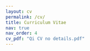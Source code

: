 ```yaml
---
layout: cv
permalink: /cv/
title: Curriculum Vitae
nav: true
nav_order: 4
cv_pdf: "Qi CV no details.pdf"
---
```


